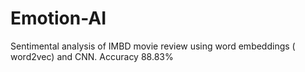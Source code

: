 # Emotion-AI
Sentimental analysis of IMBD movie review using word embeddings ( word2vec) and CNN.
Accuracy 88.83%
